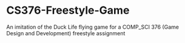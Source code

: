 # CS376-Freestyle-Game
An imitation of the Duck Life flying game for a COMP_SCI 376 (Game Design and Development) freestyle assignment
